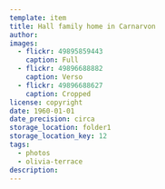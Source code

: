 ```yaml
---
template: item
title: Hall family home in Carnarvon
author:
images:
  - flickr: 49895859443
    caption: Full
  - flickr: 49896688882
    caption: Verso
  - flickr: 49896688627 
    caption: Cropped
license: copyright
date: 1960-01-01
date_precision: circa
storage_location: folder1
storage_location_key: 12
tags:
  - photos
  - olivia-terrace
description: 
---
```

